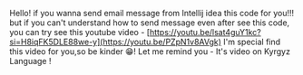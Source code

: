 Hello! if you wanna send email message from Intellij idea this code for you!!! but if you can't understand how to send message even after see this code, you can try see this youtube video - [https://youtu.be/lsat4guY1kc?si=H8iqFK5DLE88we-y](https://youtu.be/PZpN1v8AVgk)
I'm special find this video for you,so be kinder 😁! Let me remind you - It's video on Kyrgyz Language !
